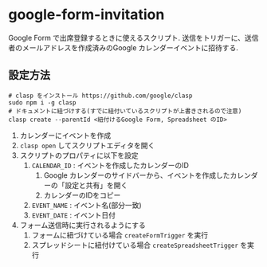 # google-form-invitation
Google Form で出席登録するときに使えるスクリプト.
送信をトリガーに、送信者のメールアドレスを作成済みのGoogle カレンダーイベントに招待する.

## 設定方法
```
# clasp をインストール https://github.com/google/clasp
sudo npm i -g clasp
# ドキュメントに紐づけする(すでに紐付いているスクリプトが上書きされるので注意)
clasp create --parentId <紐付けるGoogle Form, Spreadsheet のID>
```

1. カレンダーにイベントを作成
2. `clasp open` してスクリプトエディタを開く
3. スクリプトのプロパティに以下を設定
   1. `CALENDAR_ID` : イベントを作成したカレンダーのID
      1. Google カレンダーのサイドバーから、イベントを作成したカレンダーの「設定と共有」を開く
      2. カレンダーのIDをコピー
   2. `EVENT_NAME` : イベント名(部分一致)
   3. `EVENT_DATE` : イベント日付
4. フォーム送信時に実行されるようにする
   1. フォームに紐づけている場合 `createFormTrigger` を実行
   2. スプレッドシートに紐付けている場合 `createSpreadsheetTrigger` を実行